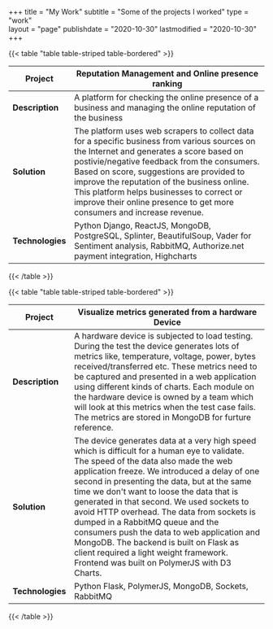 +++
title = "My Work"
subtitle = "Some of the projects I worked"
type = "work"  
layout = "page"
publishdate = "2020-10-30"
lastmodified = "2020-10-30"
+++

{{< table "table table-striped table-bordered" >}}

| Project | Reputation Management and Online presence ranking  |
|----------------------------------|-----------------------------------------|
| **Description** | A platform for checking the online presence of a business and managing the online reputation of the business |
| **Solution** | The platform uses web scrapers to collect data for a specific business from various sources on the Internet and generates a score based on postivie/negative feedback from the consumers. Based on score, suggestions are provided to improve the reputation of the business online. This platform helps businesses to correct or improve their online presence to get more consumers and increase revenue.|
| **Technologies** | Python Django, ReactJS, MongoDB, PostgreSQL, Splinter, BeautifulSoup, Vader for Sentiment analysis, RabbitMQ, Authorize.net payment integration, Highcharts |

{{< /table >}}

{{< table "table table-striped table-bordered" >}}

| Project | Visualize metrics generated from a hardware Device  |
|----------------------------------|-----------------------------------------|
| **Description** | A hardware device is subjected to load testing. During the test the device generates lots of metrics like, temperature, voltage, power, bytes received/transferred etc. These metrics need to be captured and presented in a web application using different kinds of charts. Each module on the hardware device is owned by a team which will look at this metrics when the test case fails. The metrics are stored in MongoDB for furture reference. |
| **Solution** | The device generates data at a very high speed which is difficult for a human eye to validate. The speed of the data also made the web application freeze. We introduced a delay of one second in presenting the data, but at the same time we don't want to loose the data that is generated in that second. We used sockets to avoid HTTP overhead. The data from sockets is dumped in a RabbitMQ queue and the consumers push the data to web application and MongoDB. The backend is built on Flask as client required a light weight framework. Frontend was built on PolymerJS with D3 Charts.|
| **Technologies** | Python Flask, PolymerJS, MongoDB, Sockets, RabbitMQ |

{{< /table >}}
